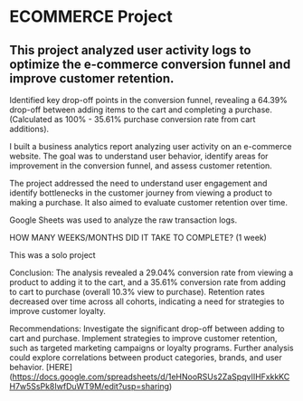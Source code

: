 # ECOMMERCE Project

## This project analyzed user activity logs to optimize the e-commerce conversion funnel and improve customer retention.

Identified key drop-off points in the conversion funnel, revealing a 64.39% drop-off between adding items to the cart and completing a purchase. (Calculated as 100% - 35.61% purchase conversion rate from cart additions).

I built a business analytics report analyzing user activity on an e-commerce website. The goal was to understand user behavior, identify areas for improvement in the conversion funnel, and assess customer retention.

The project addressed the need to understand user engagement and identify bottlenecks in the customer journey from viewing a product to making a purchase. It also aimed to evaluate customer retention over time.

Google Sheets was used to analyze the raw transaction logs.

HOW MANY WEEKS/MONTHS DID IT TAKE TO COMPLETE? (1 week)

This was a solo project

Conclusion: The analysis revealed a 29.04% conversion rate from viewing a product to adding it to the cart, and a 35.61% conversion rate from adding to cart to purchase (overall 10.3% view to purchase). Retention rates decreased over time across all cohorts, indicating a need for strategies to improve customer loyalty.

Recommendations:  Investigate the significant drop-off between adding to cart and purchase.  Implement strategies to improve customer retention, such as targeted marketing campaigns or loyalty programs. Further analysis could explore correlations between product categories, brands, and user behavior.
[HERE]  (https://docs.google.com/spreadsheets/d/1eHNooRSUs2ZaSpqvIIHFxkkKCH7w5SsPk8IwfDuWT9M/edit?usp=sharing)  
